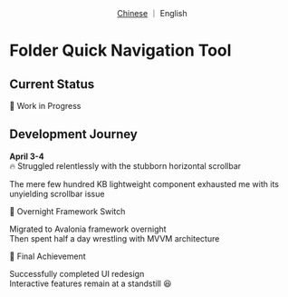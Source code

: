 <p align="center">
  <a href="https://github.com/starrydriver/FolderNavTool/blob/master/Readme.md">Chinese</a>
  ｜
  English
</p>

# Folder Quick Navigation Tool

## Current Status
🚧 Work in Progress

## Development Journey
**April 3-4**  
🔥 Struggled relentlessly with the stubborn horizontal scrollbar  

The mere few hundred KB lightweight component exhausted me with its unyielding scrollbar issue  

🌙 Overnight Framework Switch  

Migrated to Avalonia framework overnight  
Then spent half a day wrestling with MVVM architecture  

🎉 Final Achievement  

Successfully completed UI redesign  
Interactive features remain at a standstill 😆
